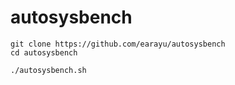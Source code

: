 # autosysbench

```
git clone https://github.com/earayu/autosysbench
cd autosysbench

./autosysbench.sh
```